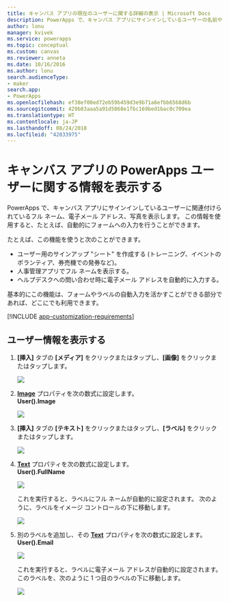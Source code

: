 ```yaml
---
title: キャンバス アプリの現在のユーザーに関する詳細の表示 | Microsoft Docs
description: PowerApps で、キャンバス アプリにサインインしているユーザーの名前や電子メール アドレスを表示する
author: lonu
manager: kvivek
ms.service: powerapps
ms.topic: conceptual
ms.custom: canvas
ms.reviewer: anneta
ms.date: 10/16/2016
ms.author: lonu
search.audienceType:
- maker
search.app:
- PowerApps
ms.openlocfilehash: ef38ef00ed72eb59b459d3e9b71a6efbb6568d6b
ms.sourcegitcommit: 429b83aaa5a91d5868e1fbc169bed1bac0c709ea
ms.translationtype: HT
ms.contentlocale: ja-JP
ms.lasthandoff: 08/24/2018
ms.locfileid: "42833975"
---
```

# <a name="show-information-about-a-powerapps-user-in-a-canvas-app"></a>キャンバス アプリの PowerApps ユーザーに関する情報を表示する

PowerApps で、キャンバス アプリにサインインしているユーザーに関連付けられているフル ネーム、電子メール アドレス、写真を表示します。 この情報を使用すると、たとえば、自動的にフォームへの入力を行うことができます。

たとえば、この機能を使うと次のことができます。

* ユーザー用のサインアップ "シート" を作成する (トレーニング、イベントのボランティア、券売機での発券など)。
* 人事管理アプリでフル ネームを表示する。
* ヘルプデスクへの問い合わせ時に電子メール アドレスを自動的に入力する。

基本的にこの機能は、フォームやラベルの自動入力を活かすことができる部分であれば、どこにでも利用できます。

[!INCLUDE [app-customization-requirements](../../includes/app-customization-requirements.md)]

## <a name="show-user-details"></a>ユーザー情報を表示する

1. **[挿入]** タブの **[メディア]** をクリックまたはタップし、**[画像]** をクリックまたはタップします。
   
   ![][2]
2. **[Image](controls/properties-visual.md)** プロパティを次の数式に設定します。
   <br>**User().Image**
   
    ![][3]
3. **[挿入]** タブの **[テキスト]** をクリックまたはタップし、**[ラベル]** をクリックまたはタップします。  
   
    ![][4]
4. **[Text](controls/properties-core.md)** プロパティを次の数式に設定します。
   <br>**User().FullName**
   
   ![][6]
   
   これを実行すると、ラベルにフル ネームが自動的に設定されます。 次のように、ラベルをイメージ コントロールの下に移動します。
   
   ![][5]
5. 別のラベルを追加し、その **[Text](controls/properties-core.md)** プロパティを次の数式に設定します。
   <br>**User().Email**  
   
    ![][8]
   
    これを実行すると、ラベルに電子メール アドレスが自動的に設定されます。 このラベルを、次のように 1 つ目のラベルの下に移動します。  
   
    ![][7]

[2]: ./media/show-current-user/add-image.png
[3]: ./media/show-current-user/imageproperty.png
[4]: ./media/show-current-user/insertlabel.png
[5]: ./media/show-current-user/label.png
[6]: ./media/show-current-user/textproperty.png
[7]: ./media/show-current-user/secondlabel.png
[8]: ./media/show-current-user/email.png
[9]: ./media/show-current-user/preview.png
